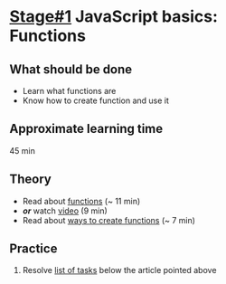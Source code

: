 # [Stage#1](../../) JavaScript basics: Functions
## What should be done
- Learn what functions are
- Know how to create function and use it

## Approximate learning time
45 min

## Theory
- Read about [functions](https://javascript.info/function-basics) (~ 11 min)
- _**or**_ watch [video](https://www.youtube.com/watch?v=d7cfhgfojLA) (9 min)
- Read about [ways to create functions](https://www.geeksforgeeks.org/different-ways-of-writing-functions-in-javascipt/) (~ 7 min)

## Practice
1. Resolve [list of tasks](https://javascript.info/function-basics#tasks) below the article pointed above